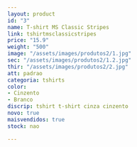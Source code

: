```yaml
---
layout: product
id: "3"
name: T-shirt MS Classic Stripes
link: tshirtmsclassicstripes
price: "15.9"
weight: "500"
image: "/assets/images/produtos2/1.jpg"
sec: "/assets/images/produtos2/1.2.jpg"
thir: "/assets/images/produtos2/2.jpg"
att: padrao
categoria: tshirts
color:
- Cinzento
- Branco
discrip: tshirt t-shirt cinza cinzento
novo: true
maisvendidos: true
stock: nao

---
```

